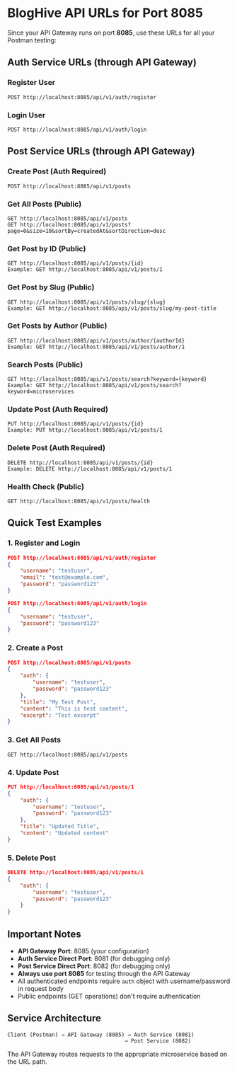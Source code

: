 # BlogHive API URLs for Port 8085

Since your API Gateway runs on port **8085**, use these URLs for all your Postman testing:

## Auth Service URLs (through API Gateway)

### Register User
```
POST http://localhost:8085/api/v1/auth/register
```

### Login User  
```
POST http://localhost:8085/api/v1/auth/login
```

## Post Service URLs (through API Gateway)

### Create Post (Auth Required)
```
POST http://localhost:8085/api/v1/posts
```

### Get All Posts (Public)
```
GET http://localhost:8085/api/v1/posts
GET http://localhost:8085/api/v1/posts?page=0&size=10&sortBy=createdAt&sortDirection=desc
```

### Get Post by ID (Public)
```
GET http://localhost:8085/api/v1/posts/{id}
Example: GET http://localhost:8085/api/v1/posts/1
```

### Get Post by Slug (Public)
```
GET http://localhost:8085/api/v1/posts/slug/{slug}
Example: GET http://localhost:8085/api/v1/posts/slug/my-post-title
```

### Get Posts by Author (Public)
```
GET http://localhost:8085/api/v1/posts/author/{authorId}
Example: GET http://localhost:8085/api/v1/posts/author/1
```

### Search Posts (Public)
```
GET http://localhost:8085/api/v1/posts/search?keyword={keyword}
Example: GET http://localhost:8085/api/v1/posts/search?keyword=microservices
```

### Update Post (Auth Required)
```
PUT http://localhost:8085/api/v1/posts/{id}
Example: PUT http://localhost:8085/api/v1/posts/1
```

### Delete Post (Auth Required)  
```
DELETE http://localhost:8085/api/v1/posts/{id}
Example: DELETE http://localhost:8085/api/v1/posts/1
```

### Health Check (Public)
```
GET http://localhost:8085/api/v1/posts/health
```

## Quick Test Examples

### 1. Register and Login
```json
POST http://localhost:8085/api/v1/auth/register
{
    "username": "testuser",
    "email": "test@example.com",
    "password": "password123"
}

POST http://localhost:8085/api/v1/auth/login  
{
    "username": "testuser",
    "password": "password123"
}
```

### 2. Create a Post
```json
POST http://localhost:8085/api/v1/posts
{
    "auth": {
        "username": "testuser",
        "password": "password123"
    },
    "title": "My Test Post",
    "content": "This is test content",
    "excerpt": "Test excerpt"
}
```

### 3. Get All Posts
```
GET http://localhost:8085/api/v1/posts
```

### 4. Update Post  
```json
PUT http://localhost:8085/api/v1/posts/1
{
    "auth": {
        "username": "testuser", 
        "password": "password123"
    },
    "title": "Updated Title",
    "content": "Updated content"
}
```

### 5. Delete Post
```json
DELETE http://localhost:8085/api/v1/posts/1
{
    "auth": {
        "username": "testuser",
        "password": "password123"  
    }
}
```

## Important Notes

- **API Gateway Port**: 8085 (your configuration)
- **Auth Service Direct Port**: 8081 (for debugging only)
- **Post Service Direct Port**: 8082 (for debugging only)
- **Always use port 8085** for testing through the API Gateway
- All authenticated endpoints require `auth` object with username/password in request body
- Public endpoints (GET operations) don't require authentication

## Service Architecture
```
Client (Postman) → API Gateway (8085) → Auth Service (8081)
                                     → Post Service (8082) 
```

The API Gateway routes requests to the appropriate microservice based on the URL path.